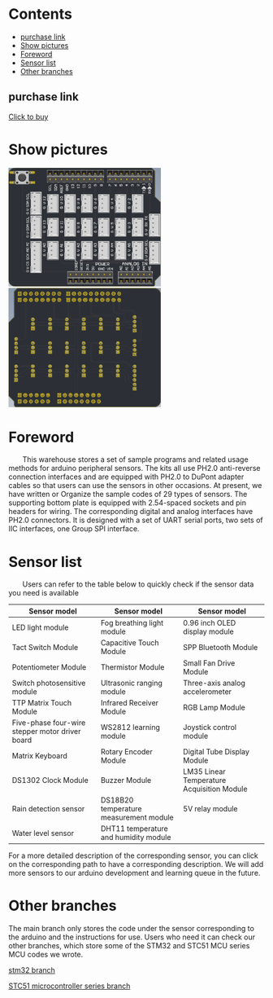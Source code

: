 # Contents

  - [purchase link](#purchase-link)
  - [Show pictures](#show-pictures)
  - [Foreword](#foreword)
  - [Sensor list](#sensor-list)
  - [Other branches](#other-branches)

## purchase link
[Click to buy]()

# Show pictures

<img src="https://raw.githubusercontent.com/YouXinElectronic/Around-the-Arduino/main/ArduinoExpansionBoard/image/top.jpg" width="300"><img src="https://raw.githubusercontent.com/YouXinElectronic/Around-the-Arduino/main/ArduinoExpansionBoard/image/bottom.jpg" width="300">

# Foreword

&nbsp;&nbsp;&nbsp;&nbsp;&nbsp;&nbsp;&nbsp;This warehouse stores a set of sample programs and related usage methods for arduino peripheral sensors. The kits all use PH2.0 anti-reverse connection interfaces and are equipped with PH2.0 to DuPont adapter cables so that users can use the sensors in other occasions. At present, we have written or Organize the sample codes of 29 types of sensors. The supporting bottom plate is equipped with 2.54-spaced sockets and pin headers for wiring. The corresponding digital and analog interfaces have PH2.0 connectors. It is designed with a set of UART serial ports, two sets of IIC interfaces, one Group SPI interface.

# Sensor list

&nbsp;&nbsp;&nbsp;&nbsp;&nbsp;&nbsp;&nbsp;Users can refer to the table below to quickly check if the sensor data you need is available

| Sensor model | Sensor model | Sensor model |
| ---- | ---- | ---- |
| LED light module | Fog breathing light module | 0.96 inch OLED display module |
| Tact Switch Module | Capacitive Touch Module | SPP Bluetooth Module |
| Potentiometer Module | Thermistor Module | Small Fan Drive Module |
| Switch photosensitive module | Ultrasonic ranging module | Three-axis analog accelerometer |
| TTP Matrix Touch Module | Infrared Receiver Module | RGB Lamp Module |
| Five-phase four-wire stepper motor driver board | WS2812 learning module | Joystick control module |
| Matrix Keyboard | Rotary Encoder Module | Digital Tube Display Module |
| DS1302 Clock Module | Buzzer Module | LM35 Linear Temperature Acquisition Module |
| Rain detection sensor | DS18B20 temperature measurement module | 5V relay module |
| Water level sensor | DHT11 temperature and humidity module | |

For a more detailed description of the corresponding sensor, you can click on the corresponding path to have a corresponding description. We will add more sensors to our arduino development and learning queue in the future.

# Other branches

The main branch only stores the code under the sensor corresponding to the arduino and the instructions for use. Users who need it can check our other branches, which store some of the STM32 and STC51 MCU series MCU codes we wrote.

[stm32 branch](https://github.com/YouXinElectronic/Around-the-Arduino/tree/stm32)

[STC51 microcontroller series branch](https://github.com/YouXinElectronic/Around-the-Arduino/tree/stc89c5x)




